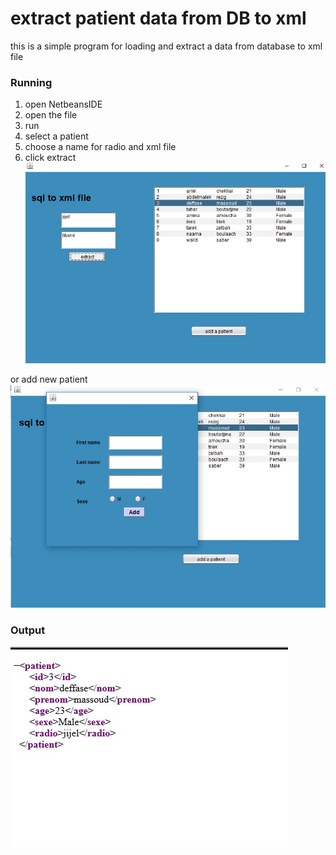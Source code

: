 # **extract patient data from DB to xml**


this is a simple program for loading and extract a data from database to xml file

### Running

 1. open NetbeansIDE
 2. open the file
 3. run 
 4. select a patient
 5. choose a name for radio and xml file
 6. click extract
 ![program main](main.jpg)

or add new patient 
 ![program main](main1.jpg)
 
### Output

 ![xml output](xml.jpg)
